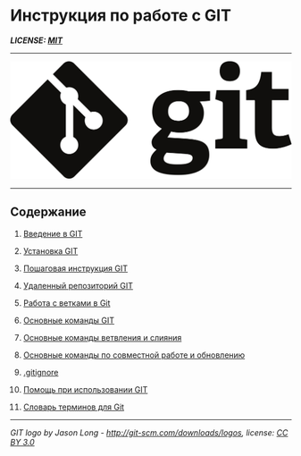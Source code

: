 # Инструкция по работе с GIT

___LICENSE: [MIT](./license.md)___

---

![Git-log-black](./painting/Git-logo-black.svg.png)

---

## Содержание

  1. [Введение в GIT](./content/Introduction.md)

  2. [Установка GIT](./content/installation.md)
  
  3. [Пошаговая инструкция GIT](./content/instruction.md)

  4. [Удаленный репозиторий GIT](./content/remotely.md)

  5. [Работа с ветками в Git](./content/branch1.md)

  6. [Основные команды GIT](./content/teams.md)

  7. [Основные команды ветвления и слияния](./content/branchMergeUpdate.md)

  8. [Основные команды по совместной работе и обновлению](./content/workUpdate.md)

  9. [.gitignore](./content/ignore.md)

  10. [Помощь при использовании GIT](./content/help.md)

  11. [Словарь терминов для Git](./content/terms.md)

  ---

  _GIT logo by Jason Long - <http://git-scm.com/downloads/logos>,
license: [CC BY 3.0](https://creativecommons.org/licenses/by/3.0/)_
  